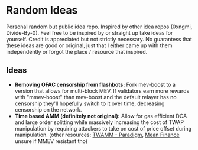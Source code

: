 # Random Ideas
Personal random but public idea repo. Inspired by other idea repos (0xngmi,
Divide-By-0). Feel free to be inspired by or straight up take ideas for
yourself. Credit is appreciated but not strictly necessary. No guarantess that
these ideas are good or original, just that I either came up with them
independently or forgot the place / resource that inspired.

## Ideas
- **Removing OFAC censorship from flashbots:** Fork mev-boost to a version that
  allows for multi-block MEV. If validators earn more rewards with "mmev-boost" than mev-boost 
  and the default relayer has no censorship they'll hopefully switch to it over time, decreasing censorship on the network.
- **Time based AMM (definitely not original):** Allow for gas efficient DCA and
  large order splitting while massively increasing the cost of TWAP manipulation
  by requiring attackers to take on cost of price offset during manipulation.
  (other resources: [TWAMM - Paradigm](https://www.paradigm.xyz/2021/07/twamm),
  [Mean Finance](https://mean.finance/create) unsure if MMEV resistant tho)
